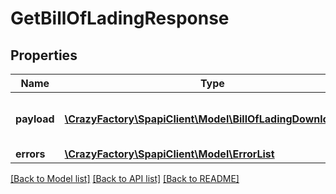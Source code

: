 # GetBillOfLadingResponse

## Properties
Name | Type | Description | Notes
------------ | ------------- | ------------- | -------------
**payload** | [**\CrazyFactory\SpapiClient\Model\BillOfLadingDownloadURL**](BillOfLadingDownloadURL.md) | The payload for the getBillOfLading operation. | [optional] 
**errors** | [**\CrazyFactory\SpapiClient\Model\ErrorList**](ErrorList.md) |  | [optional] 

[[Back to Model list]](../README.md#documentation-for-models) [[Back to API list]](../README.md#documentation-for-api-endpoints) [[Back to README]](../README.md)


